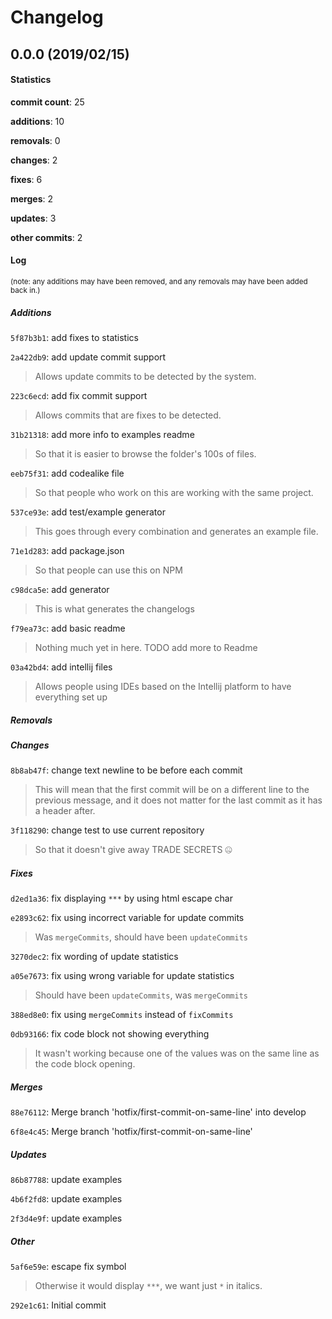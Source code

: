 # Changelog
## 0.0.0 (2019/02/15)
#### Statistics
**commit count**: 25

**additions**: 10

**removals**: 0

**changes**: 2

**fixes**: 6

**merges**: 2

**updates**: 3

**other commits**: 2

#### Log
<small>(note: any additions may have been removed, and any removals may have been added back in.)</small>
##### Additions

 `5f87b3b1`: add fixes to statistics

 `2a422db9`: add update commit support
> Allows update commits to be detected by the system.

 `223c6ecd`: add fix commit support
> Allows commits that are fixes to be detected.

 `31b21318`: add more info to examples readme
> So that it is easier to browse the folder's 100s of files.

 `eeb75f31`: add codealike file
> So that people who work on this are working with the same project.

 `537ce93e`: add test/example generator
> This goes through every combination and generates an example file.

 `71e1d283`: add package.json
> So that people can use this on NPM

 `c98dca5e`: add generator
> This is what generates the changelogs

 `f79ea73c`: add basic readme
> Nothing much yet in here. TODO add more to Readme

 `03a42bd4`: add intellij files
> Allows people using IDEs based on the Intellij platform to have everything set up
##### Removals

##### Changes

 `8b8ab47f`: change text newline to be before each commit
> This will mean that the first commit will be on a different line to the previous message, and it does not matter for the last commit as it has a header after.

 `3f118290`: change test to use current repository
> So that it doesn't give away TRADE SECRETS 🤐
##### Fixes

 `d2ed1a36`: fix displaying `***` by using html escape char

 `e2893c62`: fix using incorrect variable for update commits
> Was `mergeCommits`, should have been `updateCommits`

 `3270dec2`: fix wording of update statistics

 `a05e7673`: fix using wrong variable for update statistics
> Should have been `updateCommits`, was `mergeCommits`

 `388ed8e0`: fix using `mergeCommits` instead of `fixCommits`

 `0db93166`: fix code block not showing everything
> It wasn't working because one of the values was on the same line as the code block opening.
##### Merges

 `88e76112`: Merge branch 'hotfix/first-commit-on-same-line' into develop

 `6f8e4c45`: Merge branch 'hotfix/first-commit-on-same-line'
##### Updates

 `86b87788`: update examples

 `4b6f2fd8`: update examples

 `2f3d4e9f`: update examples
##### Other

 `5af6e59e`: escape fix symbol
> Otherwise it would display `***`, we want just `*` in italics.

 `292e1c61`: Initial commit
